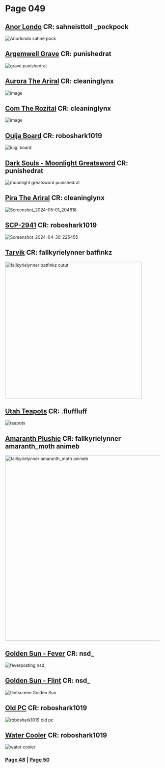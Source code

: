 # Page 049

## [Anor Londo](https://github.com/madrod228/voicesoftheprinter/raw/main/The%20Archive/Page%20049/Anor_Londo.7z) CR: sahneisttoll _pockpock
![Anorlondo sahne pock](https://github.com/madrod228/voicesoftheprinter/assets/9602000/63f2ff01-5b1a-43f6-b568-a249882e3693)
## [Argemwell Grave](https://github.com/madrod228/voicesoftheprinter/raw/main/The%20Archive/Page%20049/ArgemwellsGrave.7z) CR: punishedrat
![grave punishedrat](https://github.com/madrod228/voicesoftheprinter/assets/9602000/445d22cf-c0a6-416b-ad0c-0c4e05fe10ba)
## [Aurora The Ariral](https://github.com/madrod228/voicesoftheprinter/raw/main/The%20Archive/Page%20049/AuroratheAriral.7z) CR: cleaninglynx
![image](https://github.com/madrod228/voicesoftheprinter/assets/9602000/00e69a25-7ff1-4c9f-afdb-cf3168bc32c1)
## [Com The Rozital](https://github.com/madrod228/voicesoftheprinter/raw/main/The%20Archive/Page%20049/ComtheRozital.7z) CR: cleaninglynx
![image](https://github.com/madrod228/voicesoftheprinter/assets/9602000/f6f29da9-ae88-43c1-a509-760ab4476c70)
## [Ouija Board](https://github.com/madrod228/voicesoftheprinter/raw/main/The%20Archive/Page%20049/Luigi%20Board.7z) CR: roboshark1019
![luigi board](https://github.com/madrod228/voicesoftheprinter/assets/9602000/52f8c25a-8157-421d-a105-1ae8e77d046d)
## [Dark Souls - Moonlight Greatsword](https://github.com/madrod228/voicesoftheprinter/raw/main/The%20Archive/Page%20049/MoonlightGreatsword.7z) CR: punishedrat
![moonlight greatsword punishedrat](https://github.com/madrod228/voicesoftheprinter/assets/9602000/a4955d2a-6dce-48d0-86a9-54c828252fcd)
## [Pira The Ariral](https://github.com/madrod228/voicesoftheprinter/raw/main/The%20Archive/Page%20049/PiratheAriral.7z) CR: cleaninglynx
![Screenshot_2024-05-01_204818](https://github.com/madrod228/voicesoftheprinter/assets/9602000/2c83a80a-1919-4125-880b-52d882b87d6d)
## [SCP-2941](https://github.com/madrod228/voicesoftheprinter/raw/main/The%20Archive/Page%20049/Scp2941.7z) CR: roboshark1019
![Screenshot_2024-04-30_225455](https://github.com/madrod228/voicesoftheprinter/assets/9602000/34269b27-b95d-4ca3-893a-98228ed43af5)
## [Tarvik](https://github.com/madrod228/voicesoftheprinter/raw/main/The%20Archive/Page%20049/Tarvik_CC.7z) CR: fallkyrielynner batfinkz
<img width="445" alt="fallkyrielynner batfinkz cutut" src="https://github.com/madrod228/voicesoftheprinter/assets/9602000/1cb1e472-cf44-45ed-9929-ec77282fb8da">

## [Utah Teapots](https://github.com/madrod228/voicesoftheprinter/raw/main/The%20Archive/Page%20049/Utah_Teapots_by_.fluffluff.7z) CR: .fluffluff
![teapots](https://github.com/madrod228/voicesoftheprinter/assets/9602000/2a5fbe52-0b36-4669-bf6c-660581d2e162)
## [Amaranth Plushie](https://github.com/madrod228/voicesoftheprinter/raw/main/The%20Archive/Page%20049/amaranthPlushie.7z) CR: fallkyrielynner amaranth_moth animeb
<img width="603" alt="fallkyrielynner amaranth_moth animeb" src="https://github.com/madrod228/voicesoftheprinter/assets/9602000/21035b8d-7217-479a-903d-a748d5a65067">

## [Golden Sun - Fever](https://github.com/madrod228/voicesoftheprinter/raw/main/The%20Archive/Page%20049/fever.7z) CR: nsd_
![feverposting nsd_](https://github.com/madrod228/voicesoftheprinter/assets/9602000/379891a7-2812-45f6-b647-169fabbe3687)
## [Golden Sun - Flint](https://github.com/madrod228/voicesoftheprinter/raw/main/The%20Archive/Page%20049/flint.7z) CR: nsd_
![flintscreen Golden Sun](https://github.com/madrod228/voicesoftheprinter/assets/9602000/2167621c-f466-4ba9-b812-64b4f50f4feb)
## [Old PC](https://github.com/madrod228/voicesoftheprinter/raw/main/The%20Archive/Page%20049/oldpc.7z) CR: roboshark1019
![roboshark1019 old pc](https://github.com/madrod228/voicesoftheprinter/assets/9602000/2cf6bd92-d12f-4aeb-8dbd-19723cbdbb44)
## [Water Cooler](https://github.com/madrod228/voicesoftheprinter/raw/main/The%20Archive/Page%20049/watercooler1.7z) CR: roboshark1019
![water cooler](https://github.com/madrod228/voicesoftheprinter/assets/9602000/bcc2a393-d7ef-440f-bbd5-a9d3fa552c90)

### [Page 48](https://github.com/madrod228/voicesoftheprinter/blob/main/The%20Pages/Page%20048.md)  | [Page 50](https://github.com/madrod228/voicesoftheprinter/blob/main/The%20Pages/Page%20050.md)
